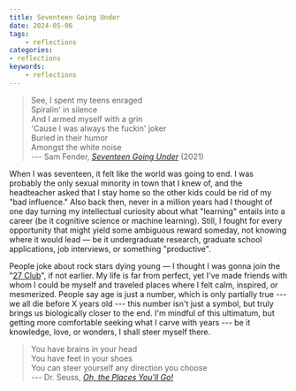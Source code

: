 ```yaml
---
title: Seventeen Going Under
date: 2024-05-06
tags:
    - reflections
categories:
- reflections
keywords:
    - reflections
---
```


> See, I spent my teens enraged <br/> Spiralin' in silence <br/> And I armed myself with a grin <br/> 'Cause I was always the fuckin' joker <br/> Buried in their humor <br/> Amongst the white noise <br/> --- Sam Fender, [*Seventeen Going Under*](https://open.spotify.com/track/5rF6YUIlgiat22OT1lWspJ?si=9a83e243ded34c2b) (2021)

When I was seventeen, it felt like the world was going to end. I was probably the only sexual minority in town that I knew of, and the headteacher asked that I stay home so the other kids could be rid of my "bad influence." Also back then, never in a million years had I thought of one day turning my intellectual curiosity about what "learning" entails into a career (be it cognitive science or machine learning). Still, I fought for every opportunity that might yield some ambiguous reward someday, not knowing where it would lead — be it undergraduate research, graduate school applications, job interviews, or something "productive".

People joke about rock stars dying young — I thought I was gonna join the "[27 Club](https://en.wikipedia.org/wiki/27_Club)", if not earlier. My life is far from perfect, yet I've made friends with whom I could be myself and traveled places where I felt calm, inspired, or mesmerized. People say age is just a number, which is only partially true --- we all die before X years old --- this number isn't just a symbol, but truly brings us biologically closer to the end. I'm mindful of this ultimatum, but getting more comfortable seeking what I carve with years --- be it knowledge, love, or wonders, I shall steer myself there.

> You have brains in your head <br/> You have feet in your shoes <br/> You can steer yourself any direction you choose <br/> --- Dr. Seuss, *[Oh, the Places You'll Go!](https://en.wikipedia.org/wiki/Oh,_the_Places_You%27ll_Go!)*